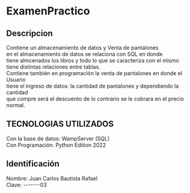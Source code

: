 # ExamenPractico
## Descripcion<br>
Contiene un almacenamiento de datos y Venta de pantalones<br>
en el almacenamiento de datos se relaciona con SQL en donde<br>
tiene almcenados los libros y todo lo que se caracteriza con el mismo<br>
tiene distintas relaciones entre tablas.
<br>
Contiene también en programación la venta de pantalones en donde el Usuario<br>
tiene el ingreso de datos: la cantidad de pantalones y dependiendo la cantidad<br>
que compre será el descuento de lo contrario se le cobrara en el precio normal.<br>
## TECNOLOGIAS UTILIZADOS<br>
Con la base de datos: WampServer (SQL)<br>
Con Programación: Python Edition 2022<br>
 ## Identificación<br>
 Nombre: Juan Carlos Bautista Rafael<br>
 Clave: -------03<br>
 

 

